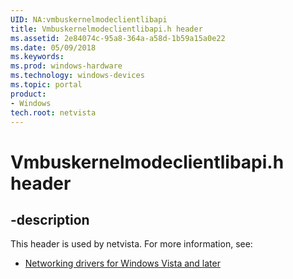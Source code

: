 ```yaml
---
UID: NA:vmbuskernelmodeclientlibapi
title: Vmbuskernelmodeclientlibapi.h header
ms.assetid: 2e84074c-95a8-364a-a58d-1b59a15a0e22
ms.date: 05/09/2018
ms.keywords: 
ms.prod: windows-hardware
ms.technology: windows-devices
ms.topic: portal
product:
- Windows
tech.root: netvista
---
```


# Vmbuskernelmodeclientlibapi.h header


## -description


This header is used by netvista. For more information, see:

- [Networking drivers for Windows Vista and later](../_netvista/index.md)
